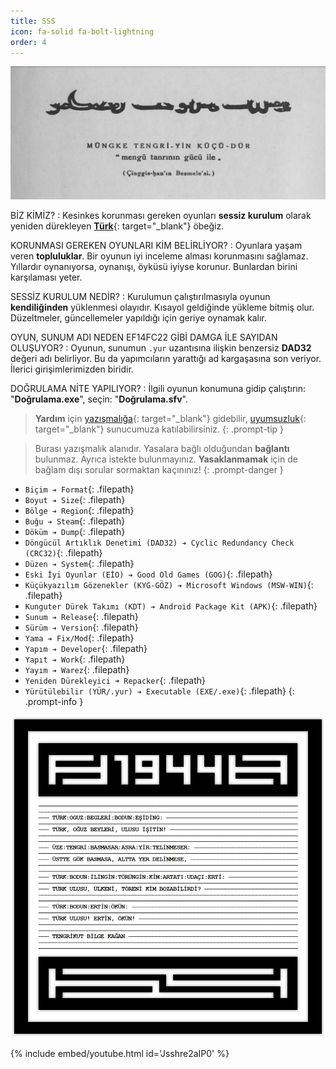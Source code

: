 ```yaml
---
title: SSS
icon: fa-solid fa-bolt-lightning
order: 4
---
```


![](/assets/img/sss/1.png)

BİZ KİMİZ?
: Kesinkes korunması gereken oyunları **sessiz kurulum** olarak yeniden dürekleyen [**Türk**](https://tengrikut1923.com){: target="_blank"} öbeğiz.

KORUNMASI GEREKEN OYUNLARI KİM BELİRLİYOR?
: Oyunlara yaşam veren **topluluklar**. Bir oyunun iyi inceleme alması korunmasını sağlamaz.
Yıllardır oynanıyorsa, oynanışı, öyküsü iyiyse korunur. Bunlardan birini karşılaması yeter.

SESSİZ KURULUM NEDİR?
: Kurulumun çalıştırılmasıyla oyunun **kendiliğinden** yüklenmesi olayıdır. Kısayol geldiğinde yükleme bitmiş olur.
Düzeltmeler, güncellemeler yapıldığı için geriye oynamak kalır.

OYUN, SUNUM ADI NEDEN EF14FC22 GİBİ DAMGA İLE SAYIDAN OLUŞUYOR?
: Oyunun, sunumun `.yur` uzantısına ilişkin benzersiz **DAD32** değeri adı belirliyor.
Bu da yapımcıların yarattığı ad kargaşasına son veriyor. İlerici girişimlerimizden biridir.

DOĞRULAMA NİTE YAPILIYOR?
: İlgili oyunun konumuna gidip çalıştırın: "**Doğrulama.exe**", seçin: "**Doğrulama.sfv**".

> **Yardım** için [yazışmalığa](https://yazismalik.tengrikut1923.com){: target="_blank"} gidebilir, [uyumsuzluk](https://git.tengrikut1923.com/uyumsuzluk){: target="_blank"} sunucumuza katılabilirsiniz.
{: .prompt-tip }

> Burası yazışmalık alanıdır. Yasalara bağlı olduğundan **bağlantı** bulunmaz. Ayrıca istekte bulunmayınız.
  **Yasaklanmamak** için de bağlam dışı sorular sormaktan kaçınınız!
{: .prompt-danger }

>
- `Biçim ➔ Format`{: .filepath}
- `Boyut ➔ Size`{: .filepath}
- `Bölge ➔ Region`{: .filepath}
- `Buğu ➔ Steam`{: .filepath}
- `Döküm ➔ Dump`{: .filepath}
- `Döngücül Artıklık Denetimi (DAD32) ➔ Cyclic Redundancy Check (CRC32)`{: .filepath}
- `Düzen ➔ System`{: .filepath}
- `Eski İyi Oyunlar (EİO) ➔ Good Old Games (GOG)`{: .filepath}
- `Küçükyazılım Gözenekler (KYG-GÖZ) ➔ Microsoft Windows (MSW-WIN)`{: .filepath}
- `Kunguter Dürek Takımı (KDT) ➔ Android Package Kit (APK)`{: .filepath}
- `Sunum ➔ Release`{: .filepath}
- `Sürüm ➔ Version`{: .filepath}
- `Yama ➔ Fix/Mod`{: .filepath}
- `Yapım ➔ Developer`{: .filepath}
- `Yapıt ➔ Work`{: .filepath}
- `Yayım ➔ Warez`{: .filepath}
- `Yeniden Dürekleyici ➜ Repacker`{: .filepath}
- `Yürütülebilir (YÜR/.yur) ➔ Executable (EXE/.exe)`{: .filepath}
{: .prompt-info }

![](/assets/img/sss/2.png)

{% include embed/youtube.html id='Jsshre2aIP0' %}
